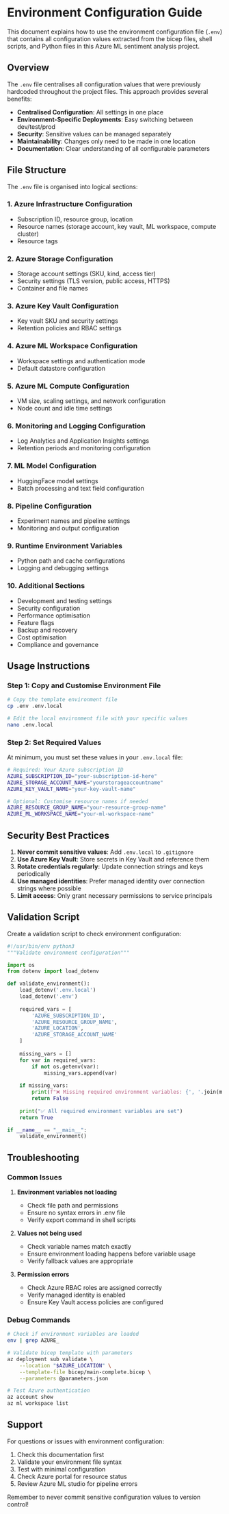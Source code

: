 # Environment Configuration Guide

This document explains how to use the environment configuration file (`.env`) that contains all configuration values extracted from the bicep files, shell scripts, and Python files in this Azure ML sentiment analysis project.

## Overview

The `.env` file centralises all configuration values that were previously hardcoded throughout the project files. This approach provides several benefits:

- **Centralised Configuration**: All settings in one place
- **Environment-Specific Deployments**: Easy switching between dev/test/prod
- **Security**: Sensitive values can be managed separately
- **Maintainability**: Changes only need to be made in one location
- **Documentation**: Clear understanding of all configurable parameters

## File Structure

The `.env` file is organised into logical sections:

### 1. Azure Infrastructure Configuration
- Subscription ID, resource group, location
- Resource names (storage account, key vault, ML workspace, compute cluster)
- Resource tags

### 2. Azure Storage Configuration
- Storage account settings (SKU, kind, access tier)
- Security settings (TLS version, public access, HTTPS)
- Container and file names

### 3. Azure Key Vault Configuration
- Key vault SKU and security settings
- Retention policies and RBAC settings

### 4. Azure ML Workspace Configuration
- Workspace settings and authentication mode
- Default datastore configuration

### 5. Azure ML Compute Configuration
- VM size, scaling settings, and network configuration
- Node count and idle time settings

### 6. Monitoring and Logging Configuration
- Log Analytics and Application Insights settings
- Retention periods and monitoring configuration

### 7. ML Model Configuration
- HuggingFace model settings
- Batch processing and text field configuration

### 8. Pipeline Configuration
- Experiment names and pipeline settings
- Monitoring and output configuration

### 9. Runtime Environment Variables
- Python path and cache configurations
- Logging and debugging settings

### 10. Additional Sections
- Development and testing settings
- Security configuration
- Performance optimisation
- Feature flags
- Backup and recovery
- Cost optimisation
- Compliance and governance

## Usage Instructions

### Step 1: Copy and Customise Environment File

```bash
# Copy the template environment file
cp .env .env.local

# Edit the local environment file with your specific values
nano .env.local
```

### Step 2: Set Required Values

At minimum, you must set these values in your `.env.local` file:

```bash
# Required: Your Azure subscription ID
AZURE_SUBSCRIPTION_ID="your-subscription-id-here"
AZURE_STORAGE_ACCOUNT_NAME="yourstorageaccountname"
AZURE_KEY_VAULT_NAME="your-key-vault-name"

# Optional: Customise resource names if needed
AZURE_RESOURCE_GROUP_NAME="your-resource-group-name"
AZURE_ML_WORKSPACE_NAME="your-ml-workspace-name"
```

## Security Best Practices

1. **Never commit sensitive values**: Add `.env.local` to `.gitignore`
2. **Use Azure Key Vault**: Store secrets in Key Vault and reference them
3. **Rotate credentials regularly**: Update connection strings and keys periodically
4. **Use managed identities**: Prefer managed identity over connection strings where possible
5. **Limit access**: Only grant necessary permissions to service principals

## Validation Script

Create a validation script to check environment configuration:

```python
#!/usr/bin/env python3
"""Validate environment configuration"""

import os
from dotenv import load_dotenv

def validate_environment():
    load_dotenv('.env.local')
    load_dotenv('.env')
    
    required_vars = [
        'AZURE_SUBSCRIPTION_ID',
        'AZURE_RESOURCE_GROUP_NAME',
        'AZURE_LOCATION',
        'AZURE_STORAGE_ACCOUNT_NAME'
    ]
    
    missing_vars = []
    for var in required_vars:
        if not os.getenv(var):
            missing_vars.append(var)
    
    if missing_vars:
        print(f"❌ Missing required environment variables: {', '.join(missing_vars)}")
        return False
    
    print("✅ All required environment variables are set")
    return True

if __name__ == "__main__":
    validate_environment()
```

## Troubleshooting

### Common Issues

1. **Environment variables not loading**
   - Check file path and permissions
   - Ensure no syntax errors in .env file
   - Verify export command in shell scripts

2. **Values not being used**
   - Check variable names match exactly
   - Ensure environment loading happens before variable usage
   - Verify fallback values are appropriate

3. **Permission errors**
   - Check Azure RBAC roles are assigned correctly
   - Verify managed identity is enabled
   - Ensure Key Vault access policies are configured

### Debug Commands

```bash
# Check if environment variables are loaded
env | grep AZURE_

# Validate bicep template with parameters
az deployment sub validate \
    --location "$AZURE_LOCATION" \
    --template-file bicep/main-complete.bicep \
    --parameters @parameters.json

# Test Azure authentication
az account show
az ml workspace list
```

## Support

For questions or issues with environment configuration:

1. Check this documentation first
2. Validate your environment file syntax
3. Test with minimal configuration
4. Check Azure portal for resource status
5. Review Azure ML studio for pipeline errors

Remember to never commit sensitive configuration values to version control!
